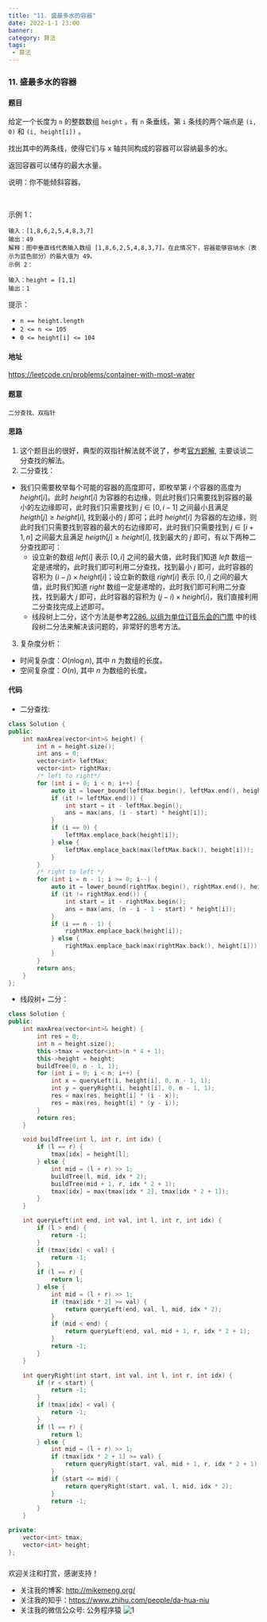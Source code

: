 ```yaml
---
title: "11. 盛最多水的容器"
date: 2022-1-1 23:00
banner: 
category: 算法
tags:
 - 算法
---
```



### 11. 盛最多水的容器
#### 题目
给定一个长度为 `n` 的整数数组 `height` 。有 `n` 条垂线，第 `i` 条线的两个端点是 `(i, 0)` 和 `(i, height[i])` 。

找出其中的两条线，使得它们与 x 轴共同构成的容器可以容纳最多的水。

返回容器可以储存的最大水量。

说明：你不能倾斜容器。

 

示例 1：
```
输入：[1,8,6,2,5,4,8,3,7]
输出：49 
解释：图中垂直线代表输入数组 [1,8,6,2,5,4,8,3,7]。在此情况下，容器能够容纳水（表示为蓝色部分）的最大值为 49。
示例 2：

输入：height = [1,1]
输出：1
```

提示：
+ `n == height.length`
+ `2 <= n <= 105`
+ `0 <= height[i] <= 104`


#### 地址
https://leetcode.cn/problems/container-with-most-water
#### 题意
    二分查找、双指针
#### 思路
1. 这个题目出的很好，典型的双指针解法就不说了，参考[官方题解](https://leetcode.cn/problems/container-with-most-water/solution/sheng-zui-duo-shui-de-rong-qi-by-leetcode-solution/), 主要谈谈二分查找的解法。
2. 二分查找：
+ 我们只需要枚举每个可能的容器的高度即可，即枚举第 $i$ 个容器的高度为 $\textit{height}[i]$。此时 $\textit{height}[i]$ 为容器的右边缘，则此时我们只需要找到容器的最小的左边缘即可，此时我们只需要找到 $j \in [0,i-1]$ 之间最小且满足 $\textit{heigth}[j] \ge \textit{height}[i]$, 找到最小的 $j$ 即可；此时 $\textit{height}[i]$ 为容器的左边缘，则此时我们只需要找到容器的最大的右边缘即可，此时我们只需要找到 $j \in [i + 1, n]$ 之间最大且满足 $\textit{heigth}[j] \ge \textit{height}[i]$, 找到最大的 $j$ 即可，有以下两种二分查找即可：
    + 设立新的数组 $left[i]$ 表示 $[0,i]$ 之间的最大值，此时我们知道 $left$ 数组一定是递增的，此时我们即可利用二分查找，找到最小 $j$ 即可，此时容器的容积为 $(i - j) \times \textit{height}[i]$；设立新的数组 $right[i]$ 表示 $[0,i]$ 之间的最大值，此时我们知道 $right$ 数组一定是递增的，此时我们即可利用二分查找，找到最大 $j$ 即可，此时容器的容积为 $(j - i) \times \textit{height}[i]$，我们直接利用二分查找完成上述即可。
    + 线段树上二分，这个方法是参考[2286. 以组为单位订音乐会的门票](https://leetcode.cn/problems/booking-concert-tickets-in-groups/solution/by-endlesscheng-okcu/) 中的线段树二分法来解决该问题的，非常好的思考方法。
3. 复杂度分析：
+ 时间复杂度：$O(n \log n)$, 其中 $n$ 为数组的长度。
+ 空间复杂度：$O(n)$, 其中 $n$ 为数组的长度。
#### 代码
+ 二分查找:
```C++
class Solution {
public:
    int maxArea(vector<int>& height) {
        int n = height.size();
        int ans = 0;
        vector<int> leftMax;
        vector<int> rightMax;
        /* left to right*/
        for (int i = 0; i < n; i++) {
            auto it = lower_bound(leftMax.begin(), leftMax.end(), height[i]);
            if (it != leftMax.end()) {
                int start = it - leftMax.begin();
                ans = max(ans, (i - start) * height[i]);
            }
            if (i == 0) {
                leftMax.emplace_back(height[i]);
            } else {
                leftMax.emplace_back(max(leftMax.back(), height[i]));
            }
        }
        /* right to left */
        for (int i = n - 1; i >= 0; i--) {
            auto it = lower_bound(rightMax.begin(), rightMax.end(), height[i]);
            if (it != rightMax.end()) {
                int start = it - rightMax.begin();
                ans = max(ans, (n - i - 1 - start) * height[i]);
            }
            if (i == n - 1) {
                rightMax.emplace_back(height[i]);
            } else {
                rightMax.emplace_back(max(rightMax.back(), height[i]));
            }
        }
        return ans;
    }
};
```
+ 线段树+ 二分：
```C++
class Solution {
public:
    int maxArea(vector<int>& height) {
        int res = 0;
        int n = height.size();
        this->tmax = vector<int>(n * 4 + 1);
        this->height = height;
        buildTree(0, n - 1, 1);
        for (int i = 0; i < n; i++) {
            int x = queryLeft(i, height[i], 0, n - 1, 1);
            int y = queryRight(i, height[i], 0, n - 1, 1);
            res = max(res, height[i] * (i - x));
            res = max(res, height[i] * (y - i));
        }
        return res;
    }

    void buildTree(int l, int r, int idx) {
        if (l == r) {
            tmax[idx] = height[l];
        } else {
            int mid = (l + r) >> 1;
            buildTree(l, mid, idx * 2);
            buildTree(mid + 1, r, idx * 2 + 1);
            tmax[idx] = max(tmax[idx * 2], tmax[idx * 2 + 1]);
        }
    }

    int queryLeft(int end, int val, int l, int r, int idx) {
        if (l > end) {
            return -1;
        }
        if (tmax[idx] < val) {
            return -1;
        }
        if (l == r) {
            return l;
        } else {
            int mid = (l + r) >> 1;
            if (tmax[idx * 2] >= val) {
                return queryLeft(end, val, l, mid, idx * 2);
            }
            if (mid < end) {
                return queryLeft(end, val, mid + 1, r, idx * 2 + 1);
            }
            return -1;
        }
    }

    int queryRight(int start, int val, int l, int r, int idx) {
        if (r < start) {
            return -1;
        }
        if (tmax[idx] < val) {
            return -1;
        }
        if (l == r) {
            return l;
        } else {
            int mid = (l + r) >> 1;
            if (tmax[idx * 2 + 1] >= val) {
                return queryRight(start, val, mid + 1, r, idx * 2 + 1);
            }
            if (start <= mid) {
                return queryRight(start, val, l, mid, idx * 2);
            }
            return -1;
        }
    } 

private:
    vector<int> tmax;
    vector<int> height;
};
```

###
欢迎关注和打赏，感谢支持！
+ 关注我的博客: http://mikemeng.org/
+ 关注我的知乎：https://www.zhihu.com/people/da-hua-niu
+ 关注我的微信公众号: 公务程序猿
![1](https://i.loli.net/2020/11/16/xtyDOgT6Gm1AKdS.png)
